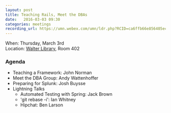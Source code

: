 ```yaml
---
layout: post
title: Teaching Rails, Meet the DBAs
date:   2016-03-03 09:30
categories: meetings
recording_url: https://umn.webex.com/umn/ldr.php?RCID=ca6ffb66e856405ece98dfbc07203404
---
```


When: Thursday, March 3rd<br />
Location\: [Walter Library](http://campusmaps.umn.edu/tc/map.php?building=042), Room 402

### Agenda

- Teaching a Framework: John Norman
- Meet the DBA Group: Andy Wattenhoffer
- Preparing for Splunk: Josh Buysse
- Lightning Talks
  - Automated Testing with Spring: Jack Brown
  - 'git rebase -i': Ian Whitney
  - Hipchat: Ben Larson
